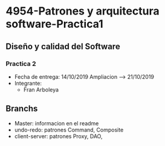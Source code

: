 # 4954-Patrones y arquitectura software-Practica1

## Diseño y calidad del Software 
### Practica 2
* Fecha de entrega: 14/10/2019 Ampliacion --> 21/10/2019
* Integrante:
  * Fran Arboleya
  
## Branchs
* Master: informacion en el readme
* undo-redo: patrones Command, Composite
* client-server: patrones Proxy, DAO,
